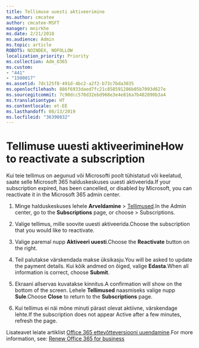 ```yaml
---
title: Tellimuse uuesti aktiveerimine
ms.author: cmcatee
author: cmcatee-MSFT
manager: mnirkhe
ms.date: 2/21/2018
ms.audience: Admin
ms.topic: article
ROBOTS: NOINDEX, NOFOLLOW
localization_priority: Priority
ms.collection: Adm_O365
ms.custom:
- "441"
- "1500017"
ms.assetid: 7dc125f8-491d-4bc2-a2f2-b73c7bda3035
ms.openlocfilehash: 886f6933daed7fc21c858591286b05b7093d627e
ms.sourcegitcommit: 7c90dcc570d32ebd968e3e4e816a7b482890b3a4
ms.translationtype: HT
ms.contentlocale: et-EE
ms.lasthandoff: 08/13/2019
ms.locfileid: "36390832"
---
```

# <a name="how-to-reactivate-a-subscription"></a><span data-ttu-id="f0705-102">Tellimuse uuesti aktiveerimine</span><span class="sxs-lookup"><span data-stu-id="f0705-102">How to reactivate a subscription</span></span>

<span data-ttu-id="f0705-103">Kui teie tellimus on aegunud või Microsofti poolt tühistatud või keelatud, saate selle Microsoft 365 halduskeskuses uuesti aktiveerida.</span><span class="sxs-lookup"><span data-stu-id="f0705-103">If your subscription expired, has been cancelled, or disabled by Microsoft, you can reactivate it in the Microsoft 365 admin center.</span></span>
  
1. <span data-ttu-id="f0705-104">Minge halduskeskuses lehele **Arveldamine** \> [Tellimused](https://go.microsoft.com/fwlink/p/?linkid=842054).</span><span class="sxs-lookup"><span data-stu-id="f0705-104">In the Admin center, go to the **Subscriptions** page, or choose \> [](https://go.microsoft.com/fwlink/p/?linkid=842054) Subscriptions.</span></span>

2. <span data-ttu-id="f0705-105">Valige tellimus, mille soovite uuesti aktiveerida.</span><span class="sxs-lookup"><span data-stu-id="f0705-105">Choose the subscription that you would like to reactivate.</span></span>

3. <span data-ttu-id="f0705-106">Valige paremal nupp **Aktiveeri uuesti**.</span><span class="sxs-lookup"><span data-stu-id="f0705-106">Choose the **Reactivate** button on the right.</span></span>

4. <span data-ttu-id="f0705-107">Teil palutakse värskendada makse üksikasju.</span><span class="sxs-lookup"><span data-stu-id="f0705-107">You will be asked to update the payment details.</span></span> <span data-ttu-id="f0705-108">Kui kõik andmed on õiged, valige **Edasta**.</span><span class="sxs-lookup"><span data-stu-id="f0705-108">When all information is correct, choose **Submit**.</span></span>

5. <span data-ttu-id="f0705-109">Ekraani allservas kuvatakse kinnitus.</span><span class="sxs-lookup"><span data-stu-id="f0705-109">A confirmation will show on the bottom of the screen.</span></span> <span data-ttu-id="f0705-110">Lehele **Tellimused** naasmiseks valige nupp **Sule**.</span><span class="sxs-lookup"><span data-stu-id="f0705-110">Choose **Close** to return to the **Subscriptions** page.</span></span>

6. <span data-ttu-id="f0705-111">Kui tellimus ei näi mõne minuti pärast olevat aktiivne, värskendage lehte.</span><span class="sxs-lookup"><span data-stu-id="f0705-111">If the subscription does not appear Active after a few minutes, refresh the page.</span></span>

<span data-ttu-id="f0705-112">Lisateavet leiate artiklist [Office 365 ettevõtteversiooni uuendamine](https://docs.microsoft.com/et-EE/office365/admin/subscriptions-and-billing/renew-your-subscription).</span><span class="sxs-lookup"><span data-stu-id="f0705-112">For more information, see: [Renew Office 365 for business](https://docs.microsoft.com/en-us/office365/admin/subscriptions-and-billing/renew-your-subscription)</span></span>